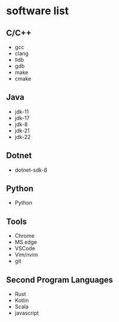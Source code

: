 # software list
## C/C++
* gcc
* clang
* lldb
* gdb
* make 
* cmake
## Java
* jdk-11
* jdk-17
* jdk-8
* jdk-21
* jdk-22
## Dotnet
* dotnet-sdk-8
## Python
* Python
## Tools
* Chrome
* MS edge
* VSCode
* Vim/nvim
* git
## Second Program Languages
* Rust
* Kotlin
* Scala
* javascript
